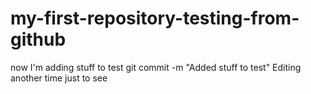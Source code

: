 # my-first-repository-testing-from-github
now I'm adding stuff to test
git commit -m "Added stuff to test"
Editing another time just to see
